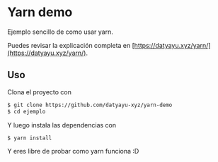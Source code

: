 # Yarn demo
Ejemplo sencillo de como usar yarn.

Puedes revisar la explicación completa en [https://datyayu.xyz/yarn/](https://datyayu.xyz/yarn/).


## Uso
Clona el proyecto con

```sh
$ git clone https://github.com/datyayu-xyz/yarn-demo
$ cd ejemplo
```

Y luego instala las dependencias con
```sh
$ yarn install
```

Y eres libre de probar como yarn funciona :D

